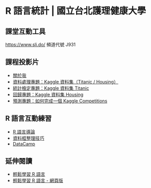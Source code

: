 # R 語言統計 | 國立台北護理健康大學

## 課堂互動工具

<https://www.sli.do/> 頻道代號 J931

<!--

## 課堂同步程式碼

- [20181220](https://www.dropbox.com/s/18shomjhtyn2dww/20181220.R?dl=0)
- [20181219](https://www.dropbox.com/s/1y0zyut3su1pj9r/20181219_ntunhs.R?dl=0)

-->

## 課程投影片

- [關於我](about-me.html)
- [資料處理專題：Kaggle 資料集（Titanic / Housing）](data-manipulation.html)
- [統計檢定專題：Kaggle 資料集 Titanic](hypothesis-test.html)
- [回歸專題：Kaggle 資料集 Housing](linear-regression.html)
- [預測專題：如何完成一個 Kaggle Competitions](how-to-leverage-r-in-data-science.html)

<!--

### PDF 格式

- [Getting Started with R](https://yaojenkuo.io/learn-r-ntub/getting_started.pdf)
- [Variable Types in R](https://yaojenkuo.io/learn-r-ntub/var_types.pdf)
- [Data Structures in R](https://yaojenkuo.io/learn-r-ntub/data_structures.pdf)
- [Getting Data with R](https://yaojenkuo.io/learn-r-ntub/getting_data.pdf)
- [Project: Programming with R](https://yaojenkuo.io/learn-r-ntub/proj_prgwr.pdf)
- [Exploring Data with R](https://yaojenkuo.io/learn-r-ntub/exploring_data.pdf)
- [Project: Exploratory Data Analysis](https://yaojenkuo.io/learn-r-ntub/proj_edawr.pdf)

-->

## R 語言互動練習

- [R 語言導論](https://www.datacamp.com/community/open-courses/r-%E8%AA%9E%E8%A8%80%E5%B0%8E%E8%AB%96?tap_a=5644-dce66f&tap_s=194899-1fb421)
- [資料框整理技巧](https://www.datacamp.com/community/open-courses/%E8%B3%87%E6%96%99%E6%A1%86%E6%95%B4%E7%90%86%E6%8A%80%E5%B7%A7?tap_a=5644-dce66f&tap_s=194899-1fb421)
- [DataCamp](https://www.datacamp.com/courses/tech:r?tap_a=5644-dce66f&tap_s=194899-1fb421)

## 延伸閱讀

- [輕鬆學習 R 語言](https://www.books.com.tw/products/0010835361)
- [輕鬆學習 R 語言 - 網頁版](https://www.datainpoint.com/r-essentials/)